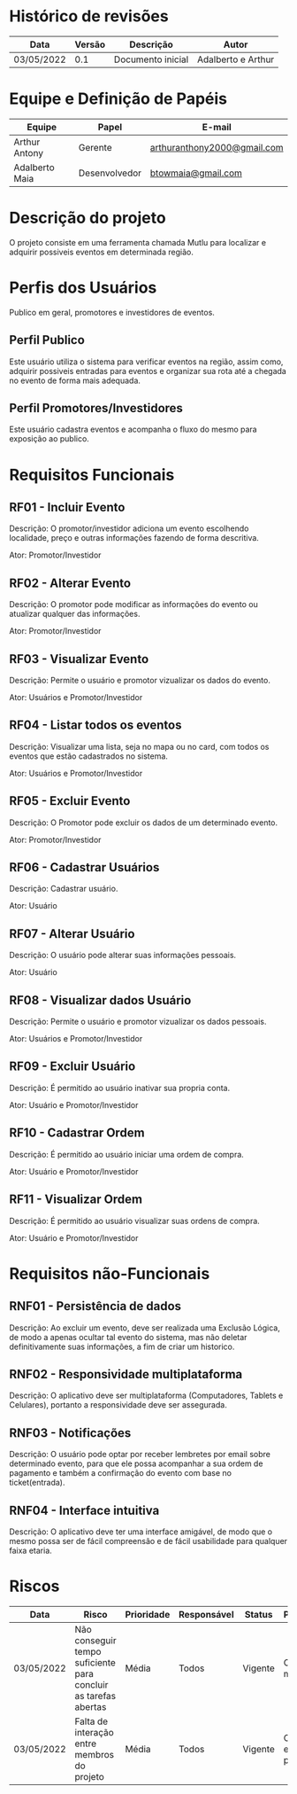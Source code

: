 # Histórico de revisões  
| Data | Versão | Descrição | Autor |  
| --- | --- | --- | --- |
| 03/05/2022 | 0.1 | Documento inicial | Adalberto e Arthur |  


# Equipe e Definição de Papéis
| Equipe | Papel | E-mail |  
| --- | --- | --- |
| Arthur Antony | Gerente | arthuranthony2000@gmail.com
| Adalberto Maia | Desenvolvedor | btowmaia@gmail.com

# Descrição do projeto

O projeto consiste em uma ferramenta chamada Mutlu para localizar e adquirir possiveis eventos em determinada região.  

# Perfis dos Usuários
Publico em geral, promotores e investidores de eventos.

## Perfil Publico

Este usuário utiliza o sistema para verificar eventos na região, assim como, adquirir possiveis entradas para eventos e organizar sua rota até a chegada no evento de forma mais adequada.

## Perfil Promotores/Investidores

Este usuário cadastra eventos e acompanha o fluxo do mesmo para exposição ao publico.


# Requisitos Funcionais

## RF01 - Incluir Evento

Descrição: O promotor/investidor adiciona um evento escolhendo localidade, preço e outras informações fazendo de forma descritiva.

Ator: Promotor/Investidor

## RF02 - Alterar Evento

Descrição: O promotor pode modificar as informações do evento ou atualizar qualquer das informações.

Ator: Promotor/Investidor

## RF03 - Visualizar Evento

Descrição: Permite o usuário e promotor vizualizar os dados do evento.

Ator: Usuários e Promotor/Investidor

## RF04 - Listar todos os eventos

Descrição: Visualizar uma lista, seja no mapa ou no card, com todos os eventos que estão cadastrados no sistema.

Ator: Usuários e Promotor/Investidor

## RF05 - Excluir Evento

Descrição: O Promotor pode excluir os dados de um determinado evento.

Ator: Promotor/Investidor

## RF06 - Cadastrar Usuários

Descrição: Cadastrar usuário.

Ator: Usuário

## RF07 - Alterar Usuário

Descrição: O usuário pode alterar suas informações pessoais.

Ator: Usuário

## RF08 - Visualizar dados Usuário

Descrição: Permite o usuário e promotor vizualizar os dados pessoais.

Ator: Usuários e Promotor/Investidor

## RF09 - Excluir Usuário

Descrição: É permitido ao usuário inativar sua propria conta.

Ator: Usuário e Promotor/Investidor

## RF10 - Cadastrar Ordem

Descrição: É permitido ao usuário iniciar uma ordem de compra.

Ator: Usuário e Promotor/Investidor

## RF11 - Visualizar Ordem

Descrição: É permitido ao usuário visualizar suas ordens de compra.

Ator: Usuário e Promotor/Investidor


# Requisitos não-Funcionais

## RNF01 - Persistência de dados 

Descrição: Ao excluir um evento, deve ser realizada uma Exclusão Lógica, de modo a apenas ocultar tal evento do sistema, mas não deletar definitivamente suas informações, a fim de criar um historico.

## RNF02 - Responsividade multiplataforma

Descrição: O aplicativo deve ser multiplataforma (Computadores, Tablets e Celulares), portanto a responsividade deve ser assegurada.

## RNF03 - Notificações 

Descrição: O usuário pode optar por receber lembretes por email sobre determinado evento, para que ele possa acompanhar a sua ordem de pagamento e também a confirmação do evento com base no ticket(entrada).

## RNF04 - Interface intuitiva

Descrição: O aplicativo deve ter uma interface amigável, de modo que o mesmo possa ser de fácil compreensão e de fácil usabilidade para qualquer faixa etaria.


# Riscos

| Data | Risco | Prioridade | Responsável | Status | Providência/solução |  
| --- | --- | --- | --- | --- | ---|
| 03/05/2022 | Não conseguir tempo suficiente para concluir as tarefas abertas | Média | Todos | Vigente | Organizar de forma melhor o tempo.| 
| 03/05/2022 | Falta de interação entre membros do projeto | Média | Todos | Vigente | Organizar horarios entre os membros do projeto

